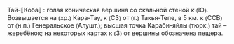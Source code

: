 ---
---

Тай-⟦Коба⟧
: голая коническая вершина со скальной стеной к ⦅Ю⦆. Возвышается на ⦅хр.⦆ Кара-Тау, к ⦅СЗ⦆ от ⦅г.⦆ Такья-Тепе, в 5 км. к ⦅ССВ⦆ от ⦅н.п.⦆ Генеральское ⦅Алушт.⦆; высшая точка Караби-яйлы ⦅тюрк.⦆ тай – жеребёнок; на некоторых картах к ⦅З⦆ от вершины обозначена пещера.
